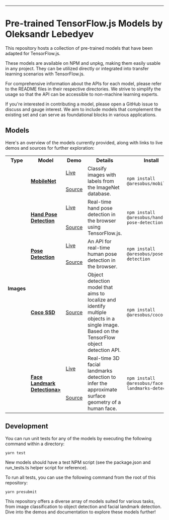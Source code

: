 

---

# Pre-trained TensorFlow.js Models by Oleksandr Lebedyev

This repository hosts a collection of pre-trained models that have been adapted for TensorFlow.js.

These models are available on NPM and unpkg, making them easily usable in any project. They can be utilized directly or integrated into transfer learning scenarios with TensorFlow.js.

For comprehensive information about the APIs for each model, please refer to the README files in their respective directories. We strive to simplify the usage so that the API can be accessible to non-machine learning experts.

If you're interested in contributing a model, please open a GitHub issue to discuss and gauge interest. We aim to include models that complement the existing set and can serve as foundational blocks in various applications.

## Models

Here's an overview of the models currently provided, along with links to live demos and sources for further exploration:

<table style="max-width:100%;table-layout:auto;">
  <tr style="text-align:center;">
    <th>Type</th>
    <th>Model</th>
    <th>Demo</th>
    <th>Details</th>
    <th>Install</th>
  </tr>
  <!-- Images -->
  <tr>
    <td rowspan="12"><b>Images</b></td>
    <td rowspan="2"><b><a href="https://github.com/aresobus/lightweight-models/tree/main/mobilenet">MobileNet</a></b></td>
    <td><a href="https://storage.googleapis.com/tfjs-models/demos/mobilenet/index.html">Live</a></td>
    <td rowspan="2">Classify images with labels from the ImageNet database.</td>
    <td rowspan="2"><code>npm install @aresobus/mobilenet</code></td>
  </tr>
  <tr>
    <td><a href="https://github.com/aresobus/lightweight-models/tree/main/mobilenet/">Source</a></td>
  </tr>
  <!-- Hand -->
  <tr>
    <td rowspan="2"><b><a href="https://github.com/aresobus/lightweight-models/tree/main/face-landmarks-detection">Hand Pose Detection</a></b></td>
    <td><a href="https://storage.googleapis.com/tfjs-models/demos/hand-pose-detection/index.html?model=mediapipe_hands">Live</a></td>
    <td rowspan="2">Real-time hand pose detection in the browser using TensorFlow.js.</td>
    <td rowspan="2"><code>npm install @aresobus/hand-pose-detection</code></td>
  </tr>
  <tr>
    <td><a href="https://github.com/aresobus/lightweight-models/hand-pose-detection/">Source</a></td>
  </tr>
  <!-- Pose -->
  <tr>
    <td rowspan="2"><b><a href="https://github.com/aresobus/lightweight-models/tree/main/pose-detection">Pose Detection</a></b></td>
    <td><a href="https://storage.googleapis.com/tfjs-models/demos/pose-detection/index.html?model=movenet">Live</a></td>
    <td rowspan="2">An API for real-time human pose detection in the browser.</td>
    <td rowspan="2"><code>npm install @aresobus/pose-detection</code></td>
  </tr>
  <tr>
    <td><a href="https://github.com/aresobus/lightweight-models/tree/main/pose-detection/">Source</a></td>
  </tr>
  <!-- Coco SSD -->
  <tr>
    <td rowspan="2"><b><a href="https://github.com/aresobus/lightweight-models/tree/main/coco-ssd">Coco SSD</a></b></td>
    <td><a href="https://github.com/aresobus/lightweight-models/tree/main/coco-ssd">Source</a></td>
    <td rowspan="2">Object detection model that aims to localize and identify multiple objects in a single image. Based on the TensorFlow object detection API.</td>
    <td rowspan="2"><code>npm install @aresobus/coco-ssd</code></td>
  </tr>
  <tr>
  </tr>
  <!-- Face Landmark Detection -->
  <tr>
    <td rowspan="2"><b><a href="https://github.com/aresobus/lightweight-models/tree/main/face-landmarks-detection">Face Landmark Detection</

a></b></td>
    <td><a href="https://storage.googleapis.com/tfjs-models/demos/face-landmarks-detection/index.html?model=mediapipe_face_mesh">Live</a></td>
    <td rowspan="2">Real-time 3D facial landmarks detection to infer the approximate surface geometry of a human face.</td>
    <td rowspan="2"><code>npm install @aresobus/face-landmarks-detection</code></td>
  </tr>
  <tr>
    <td><a href="https://github.com/aresobus/lightweight-models/tree/main/face-landmarks-detection/demos">Source</a></td>
  </tr>
</table>

## Development

You can run unit tests for any of the models by executing the following command within a directory:

```
yarn test
```

New models should have a test NPM script (see the package.json and run_tests.ts helper script for reference).

To run all tests, you can use the following command from the root of this repository:

```
yarn presubmit
```

This repository offers a diverse array of models suited for various tasks, from image classification to object detection and facial landmark detection. Dive into the demos and documentation to explore these models further!
